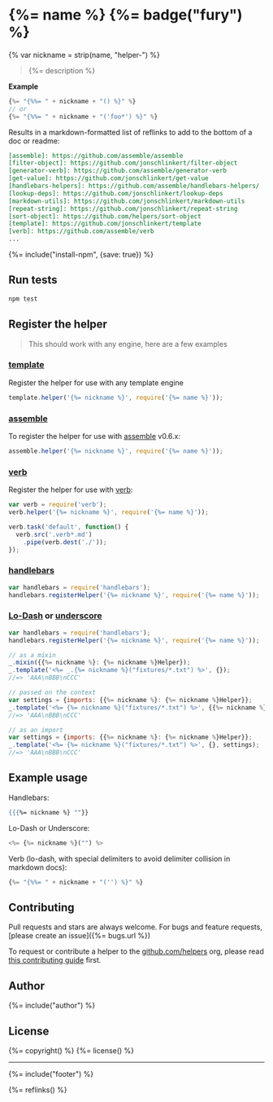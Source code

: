 # {%= name %} {%= badge("fury") %}
{% var nickname = strip(name, "helper-") %}
> {%= description %}

**Example**

```js
{%= "{%%= " + nickname + "() %}" %}
// or
{%= "{%%= " + nickname + "('foo*') %}" %}
```
Results in a markdown-formatted list of reflinks to add to the bottom of a doc or readme:

```markdown
[assemble]: https://github.com/assemble/assemble
[filter-object]: https://github.com/jonschlinkert/filter-object
[generator-verb]: https://github.com/assemble/generator-verb
[get-value]: https://github.com/jonschlinkert/get-value
[handlebars-helpers]: https://github.com/assemble/handlebars-helpers/
[lookup-deps]: https://github.com/jonschlinkert/lookup-deps
[markdown-utils]: https://github.com/jonschlinkert/markdown-utils
[repeat-string]: https://github.com/jonschlinkert/repeat-string
[sort-object]: https://github.com/helpers/sort-object
[template]: https://github.com/jonschlinkert/template
[verb]: https://github.com/assemble/verb
...

```


{%= include("install-npm", {save: true}) %}

## Run tests

```bash
npm test
```

## Register the helper

> This should work with any engine, here are a few examples

### [template]

Register the helper for use with any template engine

```js
template.helper('{%= nickname %}', require('{%= name %}'));
```

### [assemble]

To register the helper for use with [assemble] v0.6.x:

```js
assemble.helper('{%= nickname %}', require('{%= name %}'));
```

### [verb]

Register the helper for use with [verb]:

```js
var verb = require('verb');
verb.helper('{%= nickname %}', require('{%= name %}'));

verb.task('default', function() {
  verb.src('.verb*.md')
    .pipe(verb.dest('./'));
});
```

### [handlebars]

```js
var handlebars = require('handlebars');
handlebars.registerHelper('{%= nickname %}', require('{%= name %}'));
```

### [Lo-Dash] or [underscore]

```js
var handlebars = require('handlebars');
handlebars.registerHelper('{%= nickname %}', require('{%= name %}'));

// as a mixin
_.mixin({{%= nickname %}: {%= nickname %}Helper});
_.template('<%= _.{%= nickname %}("fixtures/*.txt") %>', {});
//=> 'AAA\nBBB\nCCC'

// passed on the context
var settings = {imports: {{%= nickname %}: {%= nickname %}Helper}};
_.template('<%= {%= nickname %}("fixtures/*.txt") %>', {{%= nickname %}: {%= nickname %}Helper});
//=> 'AAA\nBBB\nCCC'

// as an import
var settings = {imports: {{%= nickname %}: {%= nickname %}Helper}};
_.template('<%= {%= nickname %}("fixtures/*.txt") %>', {}, settings);
//=> 'AAA\nBBB\nCCC'
```

## Example usage

Handlebars:

```handlebars
{{{%= nickname %} ""}}
```

Lo-Dash or Underscore:

```js
<%= {%= nickname %}("") %>
```

Verb (lo-dash, with special delimiters to avoid delimiter collision in markdown docs):

```js
{%= "{%%= " + nickname + "('') %}" %}
```

## Contributing
Pull requests and stars are always welcome. For bugs and feature requests, [please create an issue]({%= bugs.url %})

To request or contribute a helper to the [github.com/helpers][helpers] org, please read [this contributing guide][guide] first.

## Author
{%= include("author") %}

## License
{%= copyright() %}
{%= license() %}

***

{%= include("footer") %}

[assemble]: https://github.com/assemble/assemble
[generator-verb]: https://github.com/assemble/generator-verb
[handlebars-helpers]: https://github.com/assemble/handlebars-helpers/
[handlebars]: https://github.com/wycats/handlebars.js/
[helpers]: https://github.com/helpers
[Lo-Dash]: https://lodash.com/
[template]: https://github.com/jonschlinkert/template
[underscore]: https://github.com/jashkenas/underscore
[verb]: https://github.com/assemble/verb
[guide]: https://github.com/helpers/requests

{%= reflinks() %}
